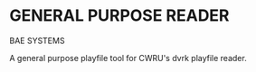 # GENERAL PURPOSE READER
BAE SYSTEMS

A general purpose playfile tool for CWRU's dvrk playfile reader.
